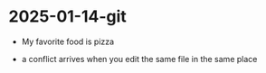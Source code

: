 # 2025-01-14-git

- My favorite food is pizza 

- a conflict arrives when you edit the same file in the same place